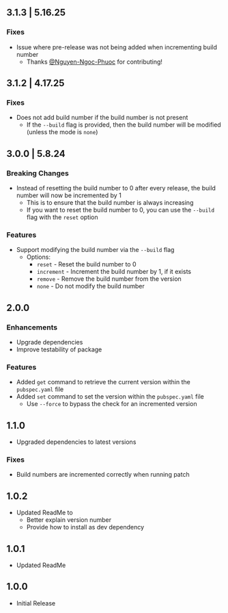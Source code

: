 ## 3.1.3 | 5.16.25

### Fixes

- Issue where pre-release was not being added when incrementing build number
  - Thanks [@Nguyen-Ngoc-Phuoc](https://github.com/Nguyen-Ngoc-Phuoc) for contributing!

## 3.1.2 | 4.17.25

### Fixes

- Does not add build number if the build number is not present
  - If the `--build` flag is provided, then the build number will be modified (unless the mode is `none`)

## 3.0.0 | 5.8.24

### Breaking Changes

- Instead of resetting the build number to 0 after every release, the build number will now be incremented by 1
  - This is to ensure that the build number is always increasing
  - If you want to reset the build number to 0, you can use the `--build` flag with the `reset` option

### Features

- Support modifying the build number via the `--build` flag
  - Options:
    - `reset` - Reset the build number to 0
    - `increment` - Increment the build number by 1, if it exists
    - `remove` - Remove the build number from the version
    - `none` - Do not modify the build number

## 2.0.0

### Enhancements

- Upgrade dependencies
- Improve testability of package

### Features

- Added `get` command to retrieve the current version within the `pubspec.yaml` file
- Added `set` command to set the version within the `pubspec.yaml` file
  - Use `--force` to bypass the check for an incremented version

## 1.1.0

- Upgraded dependencies to latest versions

### Fixes

- Build numbers are incremented correctly when running patch

## 1.0.2

- Updated ReadMe to
  - Better explain version number
  - Provide how to install as dev dependency

## 1.0.1

- Updated ReadMe

## 1.0.0

- Initial Release
